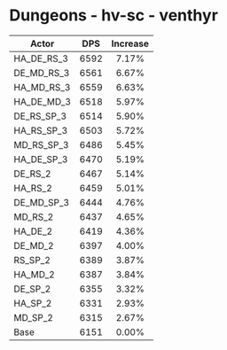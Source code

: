 # Dungeons - hv-sc - venthyr
| Actor | DPS | Increase |
|---|:---:|:---:|
|HA_DE_RS_3|6592|7.17%|
|DE_MD_RS_3|6561|6.67%|
|HA_MD_RS_3|6559|6.63%|
|HA_DE_MD_3|6518|5.97%|
|DE_RS_SP_3|6514|5.90%|
|HA_RS_SP_3|6503|5.72%|
|MD_RS_SP_3|6486|5.45%|
|HA_DE_SP_3|6470|5.19%|
|DE_RS_2|6467|5.14%|
|HA_RS_2|6459|5.01%|
|DE_MD_SP_3|6444|4.76%|
|MD_RS_2|6437|4.65%|
|HA_DE_2|6419|4.36%|
|DE_MD_2|6397|4.00%|
|RS_SP_2|6389|3.87%|
|HA_MD_2|6387|3.84%|
|DE_SP_2|6355|3.32%|
|HA_SP_2|6331|2.93%|
|MD_SP_2|6315|2.67%|
|Base|6151|0.00%|
